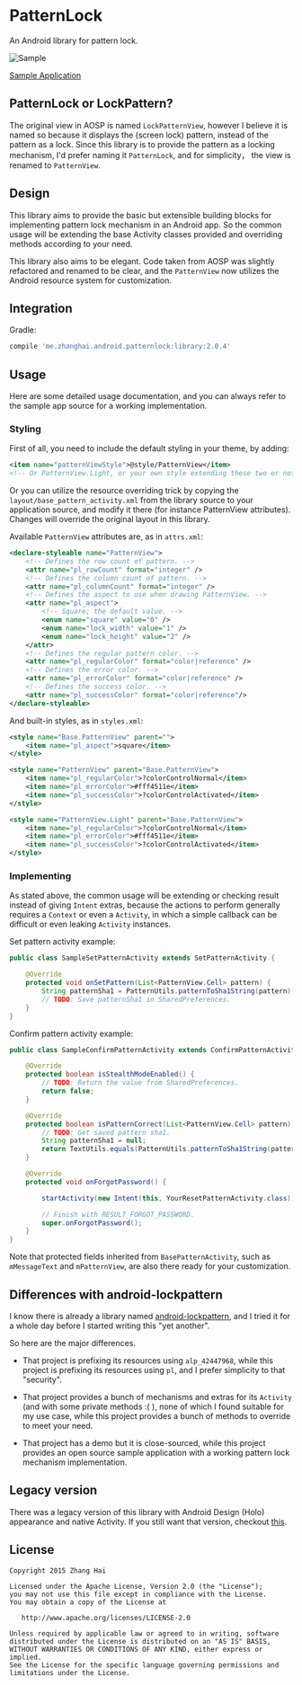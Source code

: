 # PatternLock

An Android library for pattern lock.

![Sample](./screenshot/sample_small.png)

[Sample Application](//github.com/DreaminginCodeZH/PatternLock/releases/download/v2.0.4/sample-release.apk)

## PatternLock or LockPattern?

The original view in AOSP is named `LockPatternView`, however I believe it is named so because it displays the (screen lock) pattern, instead of the pattern as a lock. Since this library is to provide the pattern as a locking mechanism, I'd prefer naming it `PatternLock`, and for simplicity， the view is renamed to `PatternView`.

## Design

This library aims to provide the basic but extensible building blocks for implementing pattern lock mechanism in an Android app. So the common usage will be extending the base Activity classes provided and overriding methods according to your need.

This library also aims to be elegant. Code taken from AOSP was slightly refactored and renamed to be clear, and the `PatternView` now utilizes the Android resource system for customization.

## Integration

Gradle:

```gradle
compile 'me.zhanghai.android.patternlock:library:2.0.4'
```

## Usage

Here are some detailed usage documentation, and you can always refer to the sample app source for a working implementation.

### Styling

First of all, you need to include the default styling in your theme, by adding:

```xml
<item name="patternViewStyle">@style/PatternView</item>
<!-- Or PatternView.Light, or your own style extending these two or not. -->
```

Or you can utilize the resource overriding trick by copying the `layout/base_pattern_activity.xml` from the library source to your application source, and modify it there (for instance PatternView attributes). Changes will override the original layout in this library.

Available `PatternView` attributes are, as in `attrs.xml`:

```xml
<declare-styleable name="PatternView">
    <!-- Defines the row count of pattern. -->
    <attr name="pl_rowCount" format="integer" />
    <!-- Defines the column count of pattern. -->
    <attr name="pl_columnCount" format="integer" />
    <!-- Defines the aspect to use when drawing PatternView. -->
    <attr name="pl_aspect">
        <!-- Square; the default value. -->
        <enum name="square" value="0" />
        <enum name="lock_width" value="1" />
        <enum name="lock_height" value="2" />
    </attr>
    <!-- Defines the regular pattern color. -->
    <attr name="pl_regularColor" format="color|reference" />
    <!-- Defines the error color. -->
    <attr name="pl_errorColor" format="color|reference" />
    <!-- Defines the success color. -->
    <attr name="pl_successColor" format="color|reference"/>
</declare-styleable>
```

And built-in styles, as in `styles.xml`:

```xml
<style name="Base.PatternView" parent="">
    <item name="pl_aspect">square</item>
</style>

<style name="PatternView" parent="Base.PatternView">
    <item name="pl_regularColor">?colorControlNormal</item>
    <item name="pl_errorColor">#fff4511e</item>
    <item name="pl_successColor">?colorControlActivated</item>
</style>

<style name="PatternView.Light" parent="Base.PatternView">
    <item name="pl_regularColor">?colorControlNormal</item>
    <item name="pl_errorColor">#fff4511e</item>
    <item name="pl_successColor">?colorControlActivated</item>
</style>
```

### Implementing

As stated above, the common usage will be extending or checking result instead of giving `Intent` extras, because the actions to perform generally requires a `Context` or even a `Activity`, in which a simple callback can be difficult or even leaking `Activity` instances.

Set pattern activity example:

```java
public class SampleSetPatternActivity extends SetPatternActivity {

    @Override
    protected void onSetPattern(List<PatternView.Cell> pattern) {
        String patternSha1 = PatternUtils.patternToSha1String(pattern);
        // TODO: Save patternSha1 in SharedPreferences.
    }
}
```

Confirm pattern activity example:

```java
public class SampleConfirmPatternActivity extends ConfirmPatternActivity {

    @Override
    protected boolean isStealthModeEnabled() {
        // TODO: Return the value from SharedPreferences.
        return false;
    }

    @Override
    protected boolean isPatternCorrect(List<PatternView.Cell> pattern) {
        // TODO: Get saved pattern sha1.
        String patternSha1 = null;
        return TextUtils.equals(PatternUtils.patternToSha1String(pattern), patternSha1);
    }

    @Override
    protected void onForgotPassword() {

        startActivity(new Intent(this, YourResetPatternActivity.class));

        // Finish with RESULT_FORGOT_PASSWORD.
        super.onForgotPassword();
    }
}
```

Note that protected fields inherited from `BasePatternActivity`, such as `mMessageText` and `mPatternView`, are also there ready for your customization.

## Differences with android-lockpattern

I know there is already a library named [android-lockpattern](https://code.google.com/p/android-lockpattern/), and I tried it for a whole day before I started writing this "yet another".

 So here are the major differences.

* That project is prefixing its resources using `alp_42447968`, while this project is prefixing its resources using `pl`, and I prefer simplicity to that "security".

* That project provides a bunch of mechanisms and extras for its `Activity` (and with some private methods :( ), none of which I found suitable for my use case, while this project provides a bunch of methods to override to meet your need.

* That project has a demo but it is close-sourced, while this project provides an open source sample application with a working pattern lock mechanism implementation.

## Legacy version

There was a legacy version of this library with Android Design (Holo) appearance and native Activity. If you still want that version, checkout [this](//github.com/DreaminginCodeZH/PatternLock/tree/0d82d0a1b5a01b7dcf206363012c339969c7a63d).

## License

    Copyright 2015 Zhang Hai

    Licensed under the Apache License, Version 2.0 (the "License");
    you may not use this file except in compliance with the License.
    You may obtain a copy of the License at

       http://www.apache.org/licenses/LICENSE-2.0

    Unless required by applicable law or agreed to in writing, software
    distributed under the License is distributed on an "AS IS" BASIS,
    WITHOUT WARRANTIES OR CONDITIONS OF ANY KIND, either express or implied.
    See the License for the specific language governing permissions and
    limitations under the License.
